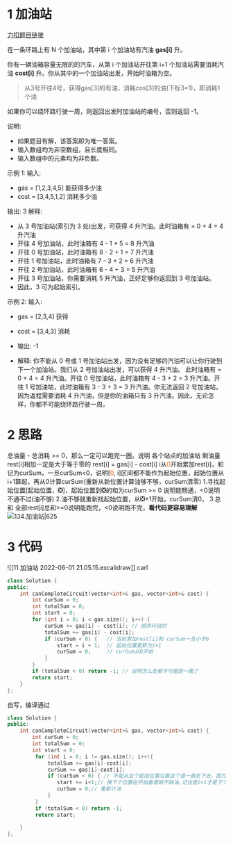 # 1 加油站

[力扣题目链接](https://leetcode-cn.com/problems/gas-station/)

在一条环路上有 N 个加油站，其中第 i 个加油站有汽油 **gas[i]** 升。

你有一辆油箱容量无限的的汽车，从第 i 个加油站开往第 i+1 个加油站需要消耗汽油 **cost[i]** 升。你从其中的一个加油站出发，开始时油箱为空。
>从3号开往4号，获得gas[3]的有油，消耗cos[3]的油(下标3=1)，即消耗1个油

如果你可以绕环路行驶一周，则返回出发时加油站的编号，否则返回 -1。

说明:

-   如果题目有解，该答案即为唯一答案。
-   输入数组均为非空数组，且长度相同。
-   输入数组中的元素均为非负数。

示例 1: 输入:

-   gas = [1,2,3,4,5]  能获得多少油
-   cost = [3,4,5,1,2] 消耗多少油

输出: 3 解释:

-   从 3 号加油站(索引为 3 处)出发，可获得 4 升汽油。此时油箱有 = 0 + 4 = 4 升汽油
-   开往 4 号加油站，此时油箱有 4 - 1 + 5 = 8 升汽油
-   开往 0 号加油站，此时油箱有 8 - 2 + 1 = 7 升汽油
-   开往 1 号加油站，此时油箱有 7 - 3 + 2 = 6 升汽油
-   开往 2 号加油站，此时油箱有 6 - 4 + 3 = 5 升汽油
-   开往 3 号加油站，你需要消耗 5 升汽油，正好足够你返回到 3 号加油站。
-   因此，3 可为起始索引。

示例 2: 输入:

-   gas = [2,3,4]  获得
-   cost = [3,4,3]  消耗
-   输出: -1
    
-   解释: 你不能从 0 号或 1 号加油站出发，因为没有足够的汽油可以让你行驶到下一个加油站。我们从 2 号加油站出发，可以获得 4 升汽油。 此时油箱有 = 0 + 4 = 4 升汽油。开往 0 号加油站，此时油箱有 4 - 3 + 2 = 3 升汽油。开往 1 号加油站，此时油箱有 3 - 3 + 3 = 3 升汽油。你无法返回 2 号加油站，因为返程需要消耗 4 升汽油，但是你的油箱只有 3 升汽油。因此，无论怎样，你都不可能绕环路行驶一周。
# 2 思路
总油量 - 总消耗 >= 0，那么一定可以跑完一圈。说明 各个站点的加油站 剩油量rest[i]相加一定是大于等于零的
rest[i] = gas[i] - cost[i]
i从<font color=#F36208>0</font>开始累加rest[i]，和记为curSum，一旦curSum<0，说明[<font color=#F36208>0</font>, i]区间都不能作为起始位置，起始位置从i+1算起，再从0计算curSum(重新从新位置计算油够不够，curSum清零)
	1.寻找起始位置[起始位置，❎]，起始位置到❎的和为curSum >= 0 说明能畅通，<0说明不通不过(油不够)
	2.油不够就重新找起始位置，从❎+1开始，curSum清0，
	3.总和 全部rest[i]总和>=0说明能跑完，<0说明跑不完，**看代码更容易理解**
	![134.加油站|625](https://img-blog.csdnimg.cn/20201213162821958.png)


# 3 代码

![[11.加油站 2022-06-01 21.05.15.excalidraw]]
 carl
```cpp
class Solution {
public:
    int canCompleteCircuit(vector<int>& gas, vector<int>& cost) {
        int curSum = 0;
        int totalSum = 0;
        int start = 0;
        for (int i = 0; i < gas.size(); i++) {
            curSum += gas[i] - cost[i]; // 顺序环绕的
            totalSum += gas[i] - cost[i];
            if (curSum < 0) {   // 当前累加rest[i]和 curSum一旦小于0
                start = i + 1;  // 起始位置更新为i+1
                curSum = 0;     // curSum从0开始
            }
        }
        if (totalSum < 0) return -1; // 说明怎么走都不可能跑一圈了
        return start;
    }
};
```

自写，编译通过
```cpp
class Solution {
public:
    int canCompleteCircuit(vector<int>& gas, vector<int>& cost) {
        int curSum = 0;
        int totalSum = 0;
        int start = 0;
         for (int i = 0; i != gas.size(); i++){
             totalSum += gas[i]-cost[i];
             curSum += gas[i]-cost[i];
             if (curSum < 0) { // 不能从这个起始位置沿着这个道一直走下去，因为油不够
                start += i+1;// 换下个位置在开始看看缺不缺油,记住是i+1才是下个位置啊
                curSum = 0;// 重新计油
             }
         }
         if (totalSum < 0) return -1;
         return start;
     
    }
};
```